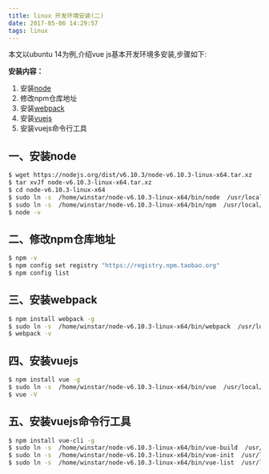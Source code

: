 ```yaml
---
title: linux 开发环境安装(二)
date: 2017-05-06 14:29:57
tags: linux 
---
```


本文以ubuntu 14为例,介绍vue js基本开发环境多安装,步骤如下:

**安装内容：**
1. 安装[node](https://nodejs.org/)      
2. 修改npm仓库地址 
3. 安装[webpack](http://webpack.github.io/)     
4. 安装[vuejs](https://cn.vuejs.org/)       
5. 安装vuejs命令行工具   

## 一、安装node

``` bash
$ wget https://nodejs.org/dist/v6.10.3/node-v6.10.3-linux-x64.tar.xz
$ tar xvJf node-v6.10.3-linux-x64.tar.xz
$ cd node-v6.10.3-linux-x64
$ sudo ln -s  /home/winstar/node-v6.10.3-linux-x64/bin/node  /usr/local/bin/node
$ sudo ln -s  /home/winstar/node-v6.10.3-linux-x64/bin/npm  /usr/local/bin/npm
$ node -v
```

## 二、修改npm仓库地址
``` bash
$ npm -v
$ npm config set registry "https://registry.npm.taobao.org"
$ npm config list
```

## 三、安装webpack
``` bash
$ npm install webpack -g
$ sudo ln -s  /home/winstar/node-v6.10.3-linux-x64/bin/webpack  /usr/local/bin/webpack
$ webpack -v
```

## 四、安装vuejs
``` bash
$ npm install vue -g
$ sudo ln -s  /home/winstar/node-v6.10.3-linux-x64/bin/vue  /usr/local/bin/vue
$ vue -V
```

## 五、安装vuejs命令行工具
``` bash
$ npm install vue-cli -g
$ sudo ln -s  /home/winstar/node-v6.10.3-linux-x64/bin/vue-build  /usr/local/bin/vue-build
$ sudo ln -s  /home/winstar/node-v6.10.3-linux-x64/bin/vue-init  /usr/local/bin/vue-init
$ sudo ln -s  /home/winstar/node-v6.10.3-linux-x64/bin/vue-list  /usr/local/bin/vue-list
```